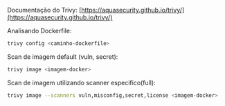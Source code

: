   

Documentação do Trivy: [https://aquasecurity.github.io/trivy/](https://aquasecurity.github.io/trivy/)

Analisando Dockerfile:

```Bash
trivy config <caminho-dockerfile>
```

  

Scan de imagem default (vuln, secret):

```Bash
trivy image <imagem-docker>
```

  

Scan de imagem utilizando scanner especifico(full):

```Bash
trivy image --scanners vuln,misconfig,secret,license <imagem-docker>
```